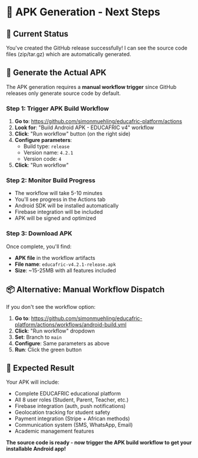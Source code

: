 # 📱 APK Generation - Next Steps

## 🎯 Current Status
You've created the GitHub release successfully! I can see the source code files (zip/tar.gz) which are automatically generated.

## 🚀 Generate the Actual APK

The APK generation requires a **manual workflow trigger** since GitHub releases only generate source code by default.

### Step 1: Trigger APK Build Workflow
1. **Go to**: https://github.com/simonmuehling/educafric-platform/actions
2. **Look for**: "Build Android APK - EDUCAFRIC v4" workflow
3. **Click**: "Run workflow" button (on the right side)
4. **Configure parameters**:
   - Build type: `release`
   - Version name: `4.2.1`
   - Version code: `4`
5. **Click**: "Run workflow"

### Step 2: Monitor Build Progress
- The workflow will take 5-10 minutes
- You'll see progress in the Actions tab
- Android SDK will be installed automatically
- Firebase integration will be included
- APK will be signed and optimized

### Step 3: Download APK
Once complete, you'll find:
- **APK file** in the workflow artifacts
- **File name**: `educafric-v4.2.1-release.apk`
- **Size**: ~15-25MB with all features included

## 📦 Alternative: Manual Workflow Dispatch

If you don't see the workflow option:
1. **Go to**: https://github.com/simonmuehling/educafric-platform/actions/workflows/android-build.yml
2. **Click**: "Run workflow" dropdown
3. **Set**: Branch to `main`
4. **Configure**: Same parameters as above
5. **Run**: Click the green button

## 🎯 Expected Result

Your APK will include:
- Complete EDUCAFRIC educational platform
- All 8 user roles (Student, Parent, Teacher, etc.)
- Firebase integration (auth, push notifications)
- Geolocation tracking for student safety  
- Payment integration (Stripe + African methods)
- Communication system (SMS, WhatsApp, Email)
- Academic management features

**The source code is ready - now trigger the APK build workflow to get your installable Android app!**